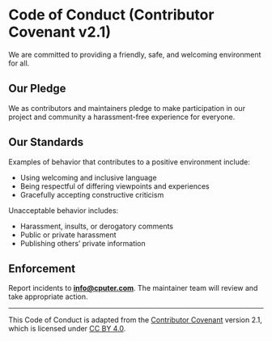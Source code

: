 # Code of Conduct (Contributor Covenant v2.1)

We are committed to providing a friendly, safe, and welcoming environment for all.

## Our Pledge
We as contributors and maintainers pledge to make participation in our project and community
a harassment-free experience for everyone.

## Our Standards
Examples of behavior that contributes to a positive environment include:
- Using welcoming and inclusive language
- Being respectful of differing viewpoints and experiences
- Gracefully accepting constructive criticism

Unacceptable behavior includes:
- Harassment, insults, or derogatory comments
- Public or private harassment
- Publishing others’ private information

## Enforcement
Report incidents to **info@cputer.com**. The maintainer team will
review and take appropriate action.

---
This Code of Conduct is adapted from the [Contributor Covenant](https://www.contributor-covenant.org/)
version 2.1, which is licensed under [CC BY 4.0](https://creativecommons.org/licenses/by/4.0/).
